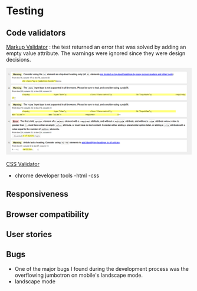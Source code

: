 # Testing

## Code validators

[Markup Validator](https://validator.w3.org/) : the test returned an error that was solved by adding an empty value attribute. The warnings were ignored since they were design decisions. 

![Markup Validator](htmlvalidator.png)

[CSS Validator](https://jigsaw.w3.org/css-validator/)
- chrome developer tools
-html
-css

## Responsiveness

## Browser compatibility

## User stories

## Bugs 

- One of the major bugs I found during the development process was the overflowing jumbotron on mobile's landscape mode. 
- landscape mode


